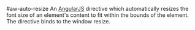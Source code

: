 #aw-auto-resize
An [AngularJS](angularjs.org) directive which automatically resizes the font size of an element's
content to fit within the bounds of the element. The directive binds to the
window resize.
